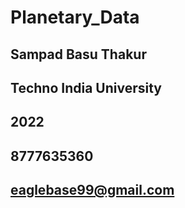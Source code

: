 # Planetary_Data

## Sampad Basu Thakur

## Techno India University

## 2022

## 8777635360

## eaglebase99@gmail.com
